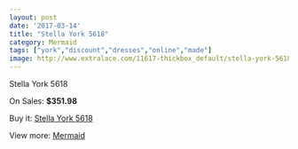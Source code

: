 ```yaml
---
layout: post
date: '2017-03-14'
title: "Stella York 5618"
category: Mermaid
tags: ["york","discount","dresses","online","made"]
image: http://www.extralace.com/11617-thickbox_default/stella-york-5618.jpg
---
```

Stella York 5618

On Sales: **$351.98**
<a href="https://www.extralace.com/mermaid/5464-stella-york-5618.html"><amp-img layout="responsive" width="600" height="600" src="//www.extralace.com/11617-thickbox_default/stella-york-5618.jpg" alt="Stella York 5618 0" /></a>
<a href="https://www.extralace.com/mermaid/5464-stella-york-5618.html"><amp-img layout="responsive" width="600" height="600" src="//www.extralace.com/11619-thickbox_default/stella-york-5618.jpg" alt="Stella York 5618 1" /></a>
<a href="https://www.extralace.com/mermaid/5464-stella-york-5618.html"><amp-img layout="responsive" width="600" height="600" src="//www.extralace.com/11618-thickbox_default/stella-york-5618.jpg" alt="Stella York 5618 2" /></a>

Buy it: [Stella York 5618](https://www.extralace.com/mermaid/5464-stella-york-5618.html "Stella York 5618")

View more: [Mermaid](https://www.extralace.com/5-mermaid "Mermaid")